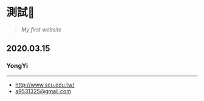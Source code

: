 # 測試🤪
> *My first website*

## 2020.03.15
### YongYi
***

* <http://www.scu.edu.tw/>
* <a9531325@gmail.com>
